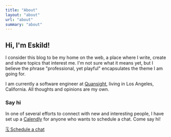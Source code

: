 ```yaml
---
title: "About"
layout: "about"
url: "about"
summary: "about"
---
```


## Hi, I'm Eskild!

I consider this blog to be my home on the web, a place where I write, create and share topics that interest me. I'm not sure what it means yet, but I believe the phrase "professional, yet playful" encapsulates the theme I am going for.

I am currently a software engineer at [Quansight](https://quansight.com/), living in Los Angeles, California. All thoughts and opinions are my own.

### Say hi

In one of several efforts to connect with new and interesting people, I have set up a [Calendly](https://www.calendly.com) for anyone who wants to schedule a chat. Come say hi!

[🗓️ Schedule a chat](https://calendly.com/eskild-blog)
